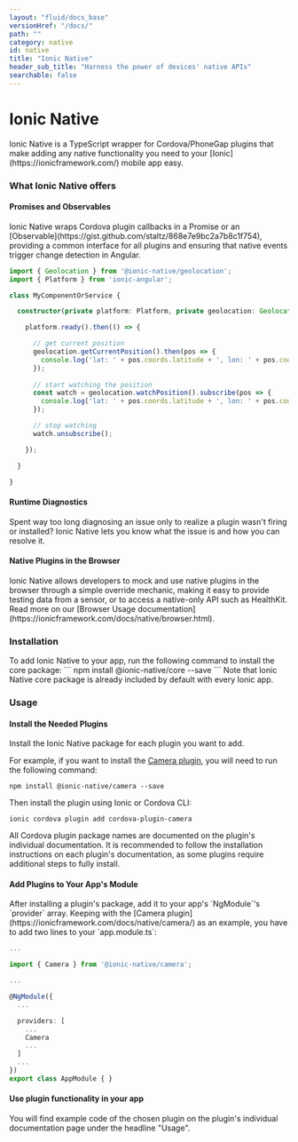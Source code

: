 ```yaml
---
layout: "fluid/docs_base"
versionHref: "/docs/"
path: ""
category: native
id: native
title: "Ionic Native"
header_sub_title: "Harness the power of devices' native APIs"
searchable: false
---
```


<h1 id="Overview" class="banner">Ionic Native</h1>
Ionic Native is a TypeScript wrapper for Cordova/PhoneGap plugins that make adding any native functionality you need to your [Ionic](https://ionicframework.com/) mobile app easy.

<h3 id="What_Ionic_Native_offers">What Ionic Native offers</h3>

<h4 id="Promises_and_Observables">Promises and Observables</h4>
Ionic Native wraps Cordova plugin callbacks in a Promise or an [Observable](https://gist.github.com/staltz/868e7e9bc2a7b8c1f754), providing a common interface for all plugins and ensuring that native events trigger change detection in Angular.


```typescript
import { Geolocation } from '@ionic-native/geolocation';
import { Platform } from 'ionic-angular';

class MyComponentOrService {

  constructor(private platform: Platform, private geolocation: Geolocation) {

    platform.ready().then(() => {

      // get current position
      geolocation.getCurrentPosition().then(pos => {
        console.log('lat: ' + pos.coords.latitude + ', lon: ' + pos.coords.longitude);
      });
      
      // start watching the position
      const watch = geolocation.watchPosition().subscribe(pos => {
        console.log('lat: ' + pos.coords.latitude + ', lon: ' + pos.coords.longitude);
      });

      // stop watching
      watch.unsubscribe();

    });

  }

}
```

<h4 id="Runtime_Diagnostics">Runtime Diagnostics</h4>
Spent way too long diagnosing an issue only to realize a plugin wasn't firing or installed? Ionic Native lets you know what the issue is and how you can resolve it.

<h4 id="Native_Plugins_in_the_Browser">Native Plugins in the Browser</h4>
Ionic Native allows developers to mock and use native plugins in the browser through a simple override mechanic, making it easy to provide testing data from a sensor, or to access a native-only API such as HealthKit. Read more on our [Browser Usage documentation](https://ionicframework.com/docs/native/browser.html).

<h3 id="Installation">Installation</h3>
To add Ionic Native to your app, run the following command to install the core package:
```
npm install @ionic-native/core --save
```
Note that Ionic Native core package is already included by default with every Ionic app.


<h3 id="Usage">Usage</h3>

<h4 id="Install_Plugins_Needed">Install the Needed Plugins</h4>
Install the Ionic Native package for each plugin you want to add.

For example, if you want to install the [Camera plugin](https://ionicframework.com/docs/native/camera/), you will need to run the following command:

```
npm install @ionic-native/camera --save
```

Then install the plugin using Ionic or Cordova CLI:

```
ionic cordova plugin add cordova-plugin-camera
```

All Cordova plugin package names are documented on the plugin's individual documentation. It is recommended to follow the installation instructions on each plugin's documentation, as some plugins require additional steps to fully install.

<h4 id="Add_Plugins_to_Your_App_Module">Add Plugins to Your App's Module</h4>
After installing a plugin's package, add it to your app's `NgModule`'s `provider` array. Keeping with the [Camera plugin](https://ionicframework.com/docs/native/camera/) as an example, you have to add two lines to your `app.module.ts`:

```typescript
...

import { Camera } from '@ionic-native/camera';

...

@NgModule({
  ...

  providers: [
    ...
    Camera
    ...
  ]
  ...
})
export class AppModule { }

```

<h4 id="Use_plugin_functionality_in_your_app">Use plugin functionality in your app</h4>
You will find example code of the chosen plugin on the plugin's individual documentation page under the headline "Usage".
